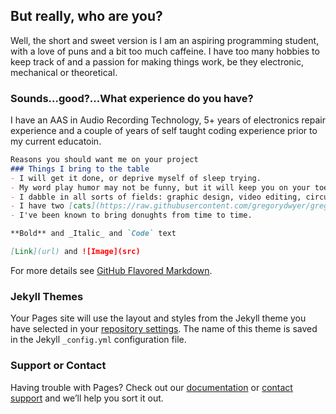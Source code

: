 ## But really, who are you?

Well, the short and sweet version is I am an aspiring programming student, with a love of puns and a bit too much caffeine.
I have too many hobbies to keep track of and a passion for making things work, be they electronic, mechanical or theoretical.

### Sounds...good?...What experience do you have?
I have an AAS in Audio Recording Technology, 5+ years of electronics repair experience and a couple of years of self taught coding experience prior to my current educatoin.

```markdown
Reasons you should want me on your project
### Things I bring to the table
- I will get it done, or deprive myself of sleep trying.
- My word play humor may not be funny, but it will keep you on your toes.
- I dabble in all sorts of fields: graphic design, video editing, circuit design...
- I have two [cats](https://raw.githubusercontent.com/gregorydwyer/gregorydwyer.github.io/master/imgs/cats.jpg), I can _definitely_ bring them to the table.
- I've been known to bring donughts from time to time.

**Bold** and _Italic_ and `Code` text

[Link](url) and ![Image](src)
```

For more details see [GitHub Flavored Markdown](https://guides.github.com/features/mastering-markdown/).

### Jekyll Themes

Your Pages site will use the layout and styles from the Jekyll theme you have selected in your [repository settings](https://github.com/gregorydwyer/gregorydwyer.github.io/settings). The name of this theme is saved in the Jekyll `_config.yml` configuration file.

### Support or Contact

Having trouble with Pages? Check out our [documentation](https://help.github.com/categories/github-pages-basics/) or [contact support](https://github.com/contact) and we’ll help you sort it out.
